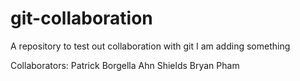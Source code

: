 # git-collaboration


A repository to test out collaboration with git
I am adding something

Collaborators:
Patrick Borgella
Ahn Shields
Bryan Pham
